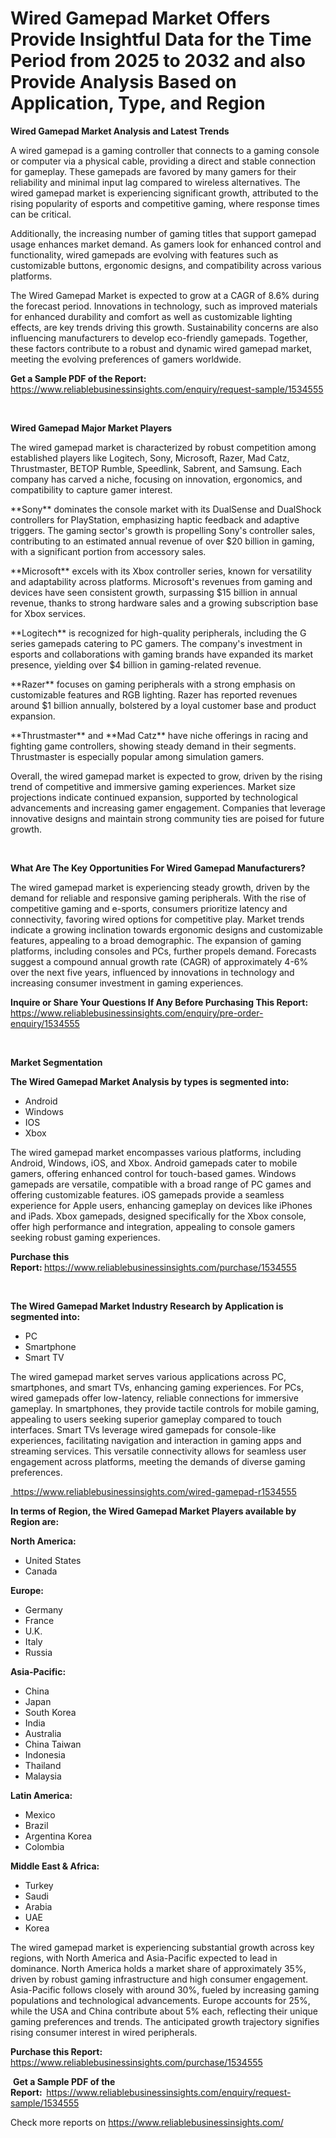 <p><h1>Wired Gamepad Market Offers Provide Insightful Data for the Time Period from 2025 to 2032 and also Provide Analysis Based on Application, Type, and Region</h1></p><p><strong>Wired Gamepad Market Analysis and Latest Trends</strong></p>
<p><p>A wired gamepad is a gaming controller that connects to a gaming console or computer via a physical cable, providing a direct and stable connection for gameplay. These gamepads are favored by many gamers for their reliability and minimal input lag compared to wireless alternatives. The wired gamepad market is experiencing significant growth, attributed to the rising popularity of esports and competitive gaming, where response times can be critical. </p><p>Additionally, the increasing number of gaming titles that support gamepad usage enhances market demand. As gamers look for enhanced control and functionality, wired gamepads are evolving with features such as customizable buttons, ergonomic designs, and compatibility across various platforms. </p><p>The Wired Gamepad Market is expected to grow at a CAGR of 8.6% during the forecast period. Innovations in technology, such as improved materials for enhanced durability and comfort as well as customizable lighting effects, are key trends driving this growth. Sustainability concerns are also influencing manufacturers to develop eco-friendly gamepads. Together, these factors contribute to a robust and dynamic wired gamepad market, meeting the evolving preferences of gamers worldwide.</p></p>
<p><strong>Get a Sample PDF of the Report:&nbsp;</strong> <a href="https://www.reliablebusinessinsights.com/enquiry/request-sample/1534555?utm_campaign=2222&utm_medium=2&utm_source=Github&utm_content=ia&utm_term=06022025&utm_id=wired-gamepad">https://www.reliablebusinessinsights.com/enquiry/request-sample/1534555</a></p>
<p>&nbsp;</p>
<p><strong>Wired Gamepad Major Market Players</strong></p>
<p><p>The wired gamepad market is characterized by robust competition among established players like Logitech, Sony, Microsoft, Razer, Mad Catz, Thrustmaster, BETOP Rumble, Speedlink, Sabrent, and Samsung. Each company has carved a niche, focusing on innovation, ergonomics, and compatibility to capture gamer interest.</p><p>**Sony** dominates the console market with its DualSense and DualShock controllers for PlayStation, emphasizing haptic feedback and adaptive triggers. The gaming sector's growth is propelling Sony's controller sales, contributing to an estimated annual revenue of over $20 billion in gaming, with a significant portion from accessory sales.</p><p>**Microsoft** excels with its Xbox controller series, known for versatility and adaptability across platforms. Microsoft's revenues from gaming and devices have seen consistent growth, surpassing $15 billion in annual revenue, thanks to strong hardware sales and a growing subscription base for Xbox services.</p><p>**Logitech** is recognized for high-quality peripherals, including the G series gamepads catering to PC gamers. The company's investment in esports and collaborations with gaming brands have expanded its market presence, yielding over $4 billion in gaming-related revenue.</p><p>**Razer** focuses on gaming peripherals with a strong emphasis on customizable features and RGB lighting. Razer has reported revenues around $1 billion annually, bolstered by a loyal customer base and product expansion.</p><p>**Thrustmaster** and **Mad Catz** have niche offerings in racing and fighting game controllers, showing steady demand in their segments. Thrustmaster is especially popular among simulation gamers.</p><p>Overall, the wired gamepad market is expected to grow, driven by the rising trend of competitive and immersive gaming experiences. Market size projections indicate continued expansion, supported by technological advancements and increasing gamer engagement. Companies that leverage innovative designs and maintain strong community ties are poised for future growth.</p></p>
<p>&nbsp;</p>
<p><strong>What Are The Key Opportunities For Wired Gamepad Manufacturers?</strong></p>
<p><p>The wired gamepad market is experiencing steady growth, driven by the demand for reliable and responsive gaming peripherals. With the rise of competitive gaming and e-sports, consumers prioritize latency and connectivity, favoring wired options for competitive play. Market trends indicate a growing inclination towards ergonomic designs and customizable features, appealing to a broad demographic. The expansion of gaming platforms, including consoles and PCs, further propels demand. Forecasts suggest a compound annual growth rate (CAGR) of approximately 4-6% over the next five years, influenced by innovations in technology and increasing consumer investment in gaming experiences.</p></p>
<p><strong>Inquire or Share Your Questions If Any Before Purchasing This Report:</strong> <a href="https://www.reliablebusinessinsights.com/enquiry/pre-order-enquiry/1534555?utm_campaign=2222&utm_medium=2&utm_source=Github&utm_content=ia&utm_term=06022025&utm_id=wired-gamepad">https://www.reliablebusinessinsights.com/enquiry/pre-order-enquiry/1534555</a></p>
<p>&nbsp;</p>
<p><strong>Market Segmentation</strong></p>
<p><strong>The Wired Gamepad Market Analysis by types is segmented into:</strong></p>
<p><ul><li>Android</li><li>Windows</li><li>IOS</li><li>Xbox</li></ul></p>
<p><p>The wired gamepad market encompasses various platforms, including Android, Windows, iOS, and Xbox. Android gamepads cater to mobile gamers, offering enhanced control for touch-based games. Windows gamepads are versatile, compatible with a broad range of PC games and offering customizable features. iOS gamepads provide a seamless experience for Apple users, enhancing gameplay on devices like iPhones and iPads. Xbox gamepads, designed specifically for the Xbox console, offer high performance and integration, appealing to console gamers seeking robust gaming experiences.</p></p>
<p><strong>Purchase this Report:&nbsp;</strong><a href="https://www.reliablebusinessinsights.com/purchase/1534555?utm_campaign=2222&utm_medium=2&utm_source=Github&utm_content=ia&utm_term=06022025&utm_id=wired-gamepad">https://www.reliablebusinessinsights.com/purchase/1534555</a></p>
<p>&nbsp;</p>
<p><strong>The Wired Gamepad Market Industry Research by Application is segmented into:</strong></p>
<p><ul><li>PC</li><li>Smartphone</li><li>Smart TV</li></ul></p>
<p><p>The wired gamepad market serves various applications across PC, smartphones, and smart TVs, enhancing gaming experiences. For PCs, wired gamepads offer low-latency, reliable connections for immersive gameplay. In smartphones, they provide tactile controls for mobile gaming, appealing to users seeking superior gameplay compared to touch interfaces. Smart TVs leverage wired gamepads for console-like experiences, facilitating navigation and interaction in gaming apps and streaming services. This versatile connectivity allows for seamless user engagement across platforms, meeting the demands of diverse gaming preferences.</p></p>
<p><a href="https://www.reliablebusinessinsights.com/wired-gamepad-r1534555?utm_campaign=2222&utm_medium=2&utm_source=Github&utm_content=ia&utm_term=06022025&utm_id=wired-gamepad">&nbsp;https://www.reliablebusinessinsights.com/wired-gamepad-r1534555</a></p>
<p><strong>In terms of Region, the Wired Gamepad Market Players available by Region are:</strong></p>
<p>
    <p> <strong> North America: </strong>
        <ul>
            <li>United States</li>
            <li>Canada</li>
        </ul>
        </p> 
    <p> <strong> Europe: </strong>
        <ul>
            <li>Germany</li>
            <li>France</li>
            <li>U.K.</li>
            <li>Italy</li>
            <li>Russia</li>
        </ul>
        </p> 
    <p> <strong> Asia-Pacific: </strong>
        <ul>
            <li>China</li>
            <li>Japan</li>
            <li>South Korea</li>
            <li>India</li>
            <li>Australia</li>
            <li>China Taiwan</li>
            <li>Indonesia</li>
            <li>Thailand</li>
            <li>Malaysia</li>
        </ul>
        </p> 
    <p> <strong> Latin America: </strong>
        <ul>
            <li>Mexico</li>
            <li>Brazil</li>
            <li>Argentina Korea</li>
            <li>Colombia</li>
        </ul>
        </p> 
    <p> <strong> Middle East & Africa: </strong>
        <ul>
            <li>Turkey</li>
            <li>Saudi</li>
            <li>Arabia</li>
            <li>UAE</li>
            <li>Korea</li>
        </ul>
    </p>
    </p>
<p><p>The wired gamepad market is experiencing substantial growth across key regions, with North America and Asia-Pacific expected to lead in dominance. North America holds a market share of approximately 35%, driven by robust gaming infrastructure and high consumer engagement. Asia-Pacific follows closely with around 30%, fueled by increasing gaming populations and technological advancements. Europe accounts for 25%, while the USA and China contribute about 5% each, reflecting their unique gaming preferences and trends. The anticipated growth trajectory signifies rising consumer interest in wired peripherals.</p></p>
<p><strong>Purchase this Report: </strong><a href="https://www.reliablebusinessinsights.com/purchase/1534555?utm_campaign=2222&utm_medium=2&utm_source=Github&utm_content=ia&utm_term=06022025&utm_id=wired-gamepad">https://www.reliablebusinessinsights.com/purchase/1534555</a></p>
<p>&nbsp;<strong>Get a Sample PDF of the Report:&nbsp;&nbsp;</strong><a href="https://www.reliablebusinessinsights.com/enquiry/request-sample/1534555?utm_campaign=2222&utm_medium=2&utm_source=Github&utm_content=ia&utm_term=06022025&utm_id=wired-gamepad">https://www.reliablebusinessinsights.com/enquiry/request-sample/1534555</a></p>
<p><strong></strong></p>
<p>Check more reports on <a href="https://www.reliablebusinessinsights.com/?utm_campaign=2222&utm_medium=2&utm_source=Github&utm_content=ia&utm_term=06022025&utm_id=wired-gamepad">https://www.reliablebusinessinsights.com/</a></p>